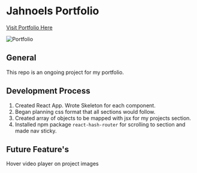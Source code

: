 # Jahnoels Portfolio

[Visit Portfolio Here](https://jayrondon.netlify.app/)

![Portfolio](https://i.imgur.com/pqqDu7i.png)

## General 

This repo is an ongoing project for my portfolio. 

## Development Process

1. Created React App. Wrote Skeleton for each component.
2. Began planning css format that all sections would follow.
3. Created array of objects to be mapped with jsx for my projects section.
4. Installed npm package `react-hash-router` for scrolling to section and made nav sticky.
   

## Future Feature's

Hover video player on project images 


